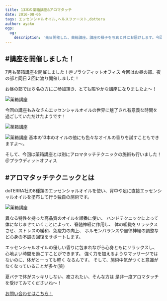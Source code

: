 ```yaml
---
title: 13本の薬箱講座&アロマタッチ
date: 2016-08-05
tags: エッセンシャルオイル,ヘルスファースト,dottera
author: ayako
ogp:
  og:
    description: '先日開催した、薬箱講座。講座の様子を写真と共にお届けします。今回はアロマタッチの施術も同日開催しました。'
---
```


#講座を開催しました！
---
7月も薬箱講座を開催しました！＠プラウディットオフィス
今回はお昼の部、夜の部と同日２回に渡り開催しました！

お昼の部では８名の方にご参加頂き、とても賑やかな講座になりましたよ〜！

![薬箱講座](./2016/0805_kusuribako0727/0727kusuribako_1.jpg)


今回の講座もみなさんエッセンシャルオイルの世界に魅了され有意義な時間を
過ごしていただけたようです！

![薬箱講座](./2016/0805_kusuribako0727/0727kusuribako_2.jpg)

![薬箱講座](./2016/0805_kusuribako0727/0727kusuribako_3.jpg)
基本の13本のオイルの他にも色々なオイルの香りを試すこともできますよ〜。


そして、今回は薬箱講座とは別にアロマタッチテクニックの施術も行いました！
＠プラウディットオフィス

#アロマタッチテクニックとは
---
doTERRA社の8種類のエッセンシャルオイルを使い、背中や足に直接エッセンシャルオイルを塗布して行う独自の施術です。

![薬箱講座](./2016/0805_kusuribako0727/0727kusuribako_4.jpg)

異なる特性を持った高品質のオイルを順番に使い、
ハンドテクニックによって体になじませていくことによって、脊髄神経に作用し、
体の組織をリラックスさせ、ストレスの緩和、免疫力の向上、
ホルモンバランスや自律神経の調整など心身の不調の回復をサポートします。

エッセンシャルオイルの優しい香りに包まれながら心身ともにリラックスし、
心地よい時間を過ごすことができます。
強く力を加えるようなマッサージではないのに、体がとーっても軽く
なるんです。
そして、施術中気がつくと意識がなくなっていることが多々(笑)

夏バテで体がスッキリしない、癒されたい、そんな方は
是非一度アロマタッチを受けてみてくださいね〜！

[お問い合わせはこちら！](https://www.proudit.jp/)

